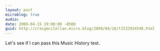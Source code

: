 ```yaml
---
layout: post
microblog: true
audio: 
date: 2009-04-15 19:00:00 -0500
guid: http://craigmcclellan.micro.blog/2009/04/16/t1533924546.html
---
```

Let's see if I can pass this Music History test.
